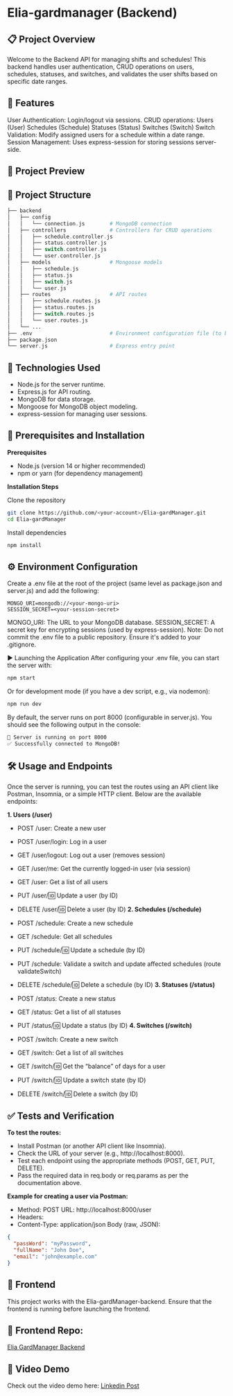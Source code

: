 # Elia-gardmanager (Backend) 

## 📋 Project Overview
Welcome to the Backend API for managing shifts and schedules!
This backend handles user authentication, CRUD operations on users, schedules, statuses, and switches, and validates the user shifts based on specific date ranges.

## 📱 Features
User Authentication: Login/logout via sessions.
CRUD operations:
Users (User)
Schedules (Schedule)
Statuses (Status)
Switches (Switch)
Switch Validation: Modify assigned users for a schedule within a date range.
Session Management: Uses express-session for storing sessions server-side.

## 📸 Project Preview

## 📂 Project Structure
```php
├── backend
│   ├── config
│   │   └── connection.js        # MongoDB connection
│   ├── controllers              # Controllers for CRUD operations
│   │   ├── schedule.controller.js
│   │   ├── status.controller.js
│   │   ├── switch.controller.js
│   │   └── user.controller.js
│   ├── models                   # Mongoose models
│   │   ├── schedule.js
│   │   ├── status.js
│   │   ├── switch.js
│   │   └── user.js
│   ├── routes                   # API routes
│   │   ├── schedule.routes.js
│   │   ├── status.routes.js
│   │   ├── switch.routes.js
│   │   └── user.routes.js
│   └── ...
├── .env                         # Environment configuration file (to be created)
├── package.json
└── server.js                    # Express entry point
```

## 🚀 Technologies Used
- Node.js for the server runtime.
- Express.js for API routing.
- MongoDB for data storage.
- Mongoose for MongoDB object modeling.
- express-session for managing user sessions.

## 🔧 Prerequisites and Installation

**Prerequisites**
- Node.js (version 14 or higher recommended)
- npm or yarn (for dependency management)

**Installation Steps**

Clone the repository
```bash
git clone https://github.com/<your-account>/Elia-gardManager.git
cd Elia-gardManager
```
Install dependencies
```bash
npm install
```

## ⚙️ Environment Configuration
Create a .env file at the root of the project (same level as package.json and server.js) and add the following:

```env
MONGO_URI=mongodb://<your-mongo-uri>
SESSION_SECRET=<your-session-secret>
```
MONGO_URI: The URL to your MongoDB database.
SESSION_SECRET: A secret key for encrypting sessions (used by express-session).
Note: Do not commit the .env file to a public repository. Ensure it's added to your .gitignore.

▶️ Launching the Application
After configuring your .env file, you can start the server with:

```bash
npm start
```
Or for development mode (if you have a dev script, e.g., via nodemon):

```bash
npm run dev
```
By default, the server runs on port 8000 (configurable in server.js).
You should see the following output in the console:

```bash
🐍 Server is running on port 8000
✅ Successfully connected to MongoDB!
```

## 🛠️ Usage and Endpoints
Once the server is running, you can test the routes using an API client like Postman, Insomnia, or a simple HTTP client. Below are the available endpoints:

**1. Users (/user)**

- POST /user: Create a new user
- POST /user/login: Log in a user
- GET /user/logout: Log out a user (removes session)
- GET /user/me: Get the currently logged-in user (via session)
- GET /user: Get a list of all users
- PUT /user/:id: Update a user (by ID)
- DELETE /user/:id: Delete a user (by ID)
**2. Schedules (/schedule)**
  
- POST /schedule: Create a new schedule
- GET /schedule: Get all schedules
- PUT /schedule/:id: Update a schedule (by ID)
- PUT /schedule: Validate a switch and update affected schedules (route validateSwitch)
- DELETE /schedule/:id: Delete a schedule (by ID)
**3. Statuses (/status)**
  
- POST /status: Create a new status
- GET /status: Get a list of all statuses
- PUT /status/:id: Update a status (by ID)
**4. Switches (/switch)**
  
- POST /switch: Create a new switch
- GET /switch: Get a list of all switches
- GET /switch/:id: Get the “balance” of days for a user
- PUT /switch/:id: Update a switch state (by ID)
- DELETE /switch/:id: Delete a switch (by ID)
  
## ✅ Tests and Verification
**To test the routes:**

- Install Postman (or another API client like Insomnia).
- Check the URL of your server (e.g., http://localhost:8000).
- Test each endpoint using the appropriate methods (POST, GET, PUT, DELETE).
- Pass the required data in req.body or req.params as per the documentation above.
  
**Example for creating a user via Postman:**

- Method: POST
URL: http://localhost:8000/user
- Headers:
- Content-Type: application/json
Body (raw, JSON):

```json
{
  "passWord": "myPassword",
  "fullName": "John Doe",
  "email": "john@example.com"
}
```

## 🔗 Frontend
This project works with the Elia-gardManager-backend.
Ensure that the frontend is running before launching the frontend.

## 🔗 Frontend Repo: 
[Elia GardManager Backend](https://github.com/Fauve-mce/elia-gardmanager-frontend)

## 🎥 Video Demo
Check out the video demo here: 
[Linkedin Post](https://www.linkedin.com/feed/update/urn:li:activity:7301037570862338049/)

